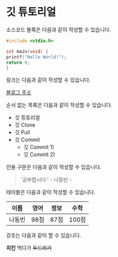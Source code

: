 # 깃 튜토리얼

소스코드 블록은 다음과 같이 작성할 수 있습니다.

```c
#include <stdio.h>

int main(void) {
printf("Hello World!");
return 0;
}
```

링크는 다음과 같이 작성할 수 있습니다.

[블로그 주소](https://blog.naver.com/ndb796)

순서 없는 목록은 다음과 같이 작성할 수 있습니다.

* 깃 튜토리얼
* 깃 Clone
* 깃 Pull
* 깃 Commit
   * 깃 Commit 1)
   * 깃 Commit 2)

인용 구문은 다음과 같이 작성할 수 있습니다.

> '공부합시다.' - 나동빈 -

테이블은 다음과 같이 작성할 수 있습니다.

이름|영어|정보|수학
---|---|---|---|
나동빈|98점|87점|100점

강조는 다음과 같이 할 수 있습니다.

**치킨** 먹다가 ~~두드리기~~
